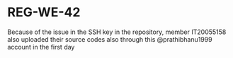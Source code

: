 # REG-WE-42
 
 Because of the issue in the SSH key in the repository,  member  IT20055158 also uploaded their source codes also through this @prathibhanu1999 account  in the first day

 
